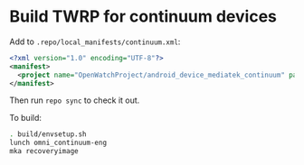 # Build TWRP for continuum devices

Add to `.repo/local_manifests/continuum.xml`:

```xml
<?xml version="1.0" encoding="UTF-8"?>
<manifest>
  <project name="OpenWatchProject/android_device_mediatek_continuum" path="device/mediatek/continuum" remote="github" revision="android-5.1" />
</manifest>
```

Then run `repo sync` to check it out.

To build:

```sh
. build/envsetup.sh
lunch omni_continuum-eng
mka recoveryimage
```
